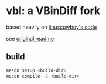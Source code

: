 
# vbl: a VBinDiff fork

based heavily on [linuxcowboy's code](https://github.com/linuxCowboy/vbl)

see [original readme](./README.orig.md)

## build


```sh
meson setup <build-dir>
meson compile -C <build-dir>
```
